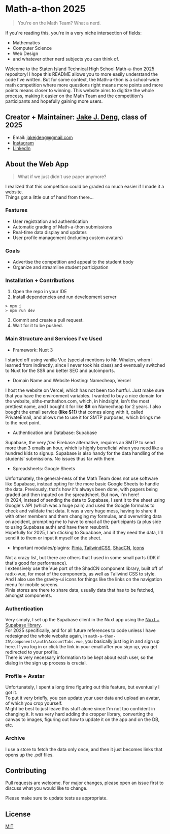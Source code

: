 # Math-a-thon 2025

> You're on the Math Team? What a nerd.

If you're reading this, you're in a very niche intersection of fields:

- Mathematics
- Computer Science
- Web Design
- and whatever other nerd subjects you can think of.

Welcome to the Staten Island Technical High School Math-a-thon 2025 repository! I hope this README allows you to more easily understand the code I've written. But for some context, the Math-a-thon is a school-wide math competition where more questions right means more points and more points means closer to winning. This website aims to digitize the whole process, making it easier on the Math Team and the competition's participants and hopefully gaining more users.

## Creator + Maintainer: [Jake J. Deng](https://github.com/JakeDangIt), class of 2025

- Email: <jakejdeng@gmail.com>
- [Instagram](https://www.instagram.com/jakedangit/)
- [LinkedIn](https://www.linkedin.com/in/jake-deng-905229322/)

## About the Web App

> What if we just didn't use paper anymore?

I realized that this competition could be graded so much easier if I made it a website. <br>
Things got a little out of hand from there...

### Features
- User registration and authentication
- Automatic grading of Math-a-thon submissions
- Real-time data display and updates
- User profile management (including custom avatars)

### Goals
- Advertise the competition and appeal to the student body
- Organize and streamline student participation

### Installation + Contributions

1. Open the repo in your IDE
2. Install dependencies and run development server
```
> npm i
> npm run dev
```
3. Commit and create a pull request.
4. Wait for it to be pushed.

### Main Structure and Services I've Used

- Framework: Nuxt 3

I started off using vanilla Vue (special mentions to Mr. Whalen, whom I learned from indirectly, since I never took his class) and eventually switched to Nuxt for the SSR and better SEO and autoimports.

- Domain Name and Website Hosting: Namecheap, Vercel

I host the website on Vercel, which has not been too hurtful. Just make sure that you have the environment variables.
I wanted to buy a nice domain for the website, siths-mathathon.com, which, in hindsight, isn't the most prettiest name, and I bought it for like **$6** on Namecheap for 2 years. I also bought the email service **(like $11)** that comes along with it, called PrivateEmail, and allows me to use it for SMTP purposes, which brings me to the next point. <br>

- Authentication and Database: Supabase

Supabase, the very *free* Firebase alternative, requires an SMTP to send more than 3 emails an hour, which is highly beneficial when you need like a hundred kids to signup. Supabase is also handy for the data handling of the students' submissions. No issues thus far with them.

- Spreadsheets: Google Sheets

Unfortunately, the general-ness of the Math Team does not use software like Supabase, instead opting for the more basic Google Sheets to handle the data. Previously, that's how it's always been done, with papers being graded and then inputed on the spreadsheet. But now, I'm here! <br>
In 2024, instead of sending the data to Supabase, I sent it to the sheet using Google's API (which was a huge pain) and used the Google formulas to check and validate that data.
It was a very huge mess, having to share it with other members and them changing my formulas, and overwriting data on accident, prompting me to have to email all the participants (a plus side to using Supabase auth) and have them resubmit. <br>
Hopefully for 2025, I am sticking to Supabase, and if they need the data, I'll send it to them or input it myself on the sheet.

- Important modules/plugins: [Pinia](https://pinia.vuejs.org/ssr/nuxt.html), [TailwindCSS](https://tailwindcss.com/docs/guides/nuxtjs), [ShadCN](https://www.shadcn-vue.com/), [Icons](https://nuxt.com/modules/icon)

Not a crazy list, but there are others that I used in some small parts (IDK if that's good for performance). <br>
I extensively use the Vue port of the ShadCN component library, built off of radix-vue, for most of the components, as well as Tailwind CSS to style. And I also use the gravity-ui icons for things like the links on the navigation menu for mobile screens. <br>
Pinia stores are there to share data, usually data that has to be fetched, amongst components.

### Authentication

Very simply, I set up the Supabase client in the Nuxt app using the [Nuxt + Supabase library](https://supabase.nuxtjs.org/). <br>
For 2025 specifically, and for all future references to code unless I have redesigned the whole website again, in `math-a-thon-25\components\auth\AccountTabs.vue`, you basically just log in and sign up here. If you log in or click the link in your email after you sign up, you get redirected to your profile. <br>
There is very necessary information to be kept about each user, so the dialog in the sign up process is crucial. <br>

### Profile + Avatar

Unfortunately, I spent a long time figuring out this feature, but eventually I got it. <br>
To put it very briefly, you can update your user data and upload an avatar, of which you crop yourself. <br>
Might be best to just leave this stuff alone since I'm not too confident in changing it. It was very hard adding the cropper library, converting the canvas to images, figuring out how to update it on the app and on the DB, etc.

### Archive

I use a store to fetch the data only once, and then it just becomes links that opens up the .pdf files.

## Contributing

Pull requests are welcome. For major changes, please open an issue first
to discuss what you would like to change.

Please make sure to update tests as appropriate.
## License

[MIT](https://choosealicense.com/licenses/mit/)
